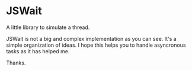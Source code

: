 JSWait
======

A little library to simulate a thread.

JSWait is not a big and complex implementation as you can see. It's a simple organization of ideas.
I hope this helps you to handle asyncronous tasks as it has helped me.

Thanks.